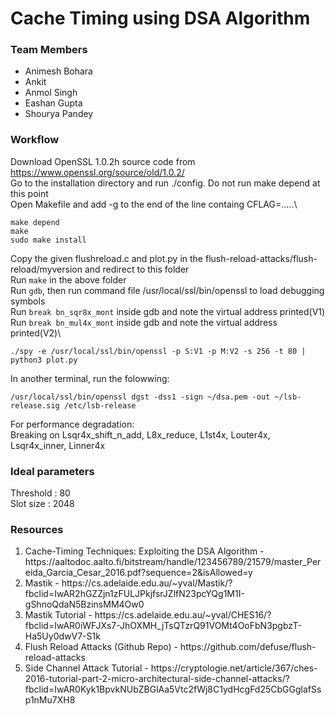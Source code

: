 # Cache Timing using DSA Algorithm
### Team Members
<ul>
	<li>Animesh Bohara</li>
	<li>Ankit</li>
	<li>Anmol Singh</li>
	<li>Eashan Gupta</li>
	<li>Shourya Pandey</li>
</ul>

### Workflow
Download OpenSSL 1.0.2h source code from https://www.openssl.org/source/old/1.0.2/ \
Go to the installation directory and run ./config. Do not run make depend at this point\
Open Makefile and add -g to the end of the line containg CFLAG=.....\
```
make depend
make
sudo make install
```
Copy the given flushreload.c and plot.py in the flush-reload-attacks/flush-reload/myversion and redirect to this folder\
Run ```make``` in the above folder\
Run ```gdb```, then run command file /usr/local/ssl/bin/openssl to load debugging symbols\
Run ```break bn_sqr8x_mont``` inside gdb and note the virtual address printed(V1)\
Run ```break bn_mul4x_mont``` inside gdb and note the virtual address printed(V2)\
```
./spy -e /usr/local/ssl/bin/openssl -p S:V1 -p M:V2 -s 256 -t 80 | python3 plot.py
```
In another terminal, run the folowwing:
```
/usr/local/ssl/bin/openssl dgst -dss1 -sign ~/dsa.pem -out ~/lsb-release.sig /etc/lsb-release
```

For performance degradation:\
Breaking on Lsqr4x_shift_n_add, L8x_reduce, L1st4x, Louter4x, Lsqr4x_inner, Linner4x


### Ideal parameters
Threshold : 80\
Slot size : 2048

### Resources
<ol>
	<li>Cache-Timing Techniques: Exploiting the DSA Algorithm - https://aaltodoc.aalto.fi/bitstream/handle/123456789/21579/master_Pereida_Garcia_Cesar_2016.pdf?sequence=2&isAllowed=y</li>
	<li>Mastik - https://cs.adelaide.edu.au/~yval/Mastik/?fbclid=IwAR2hGZZjn1zFULJPkjfsrJZlfN23pcYQg1M1I-gShnoQdaN5BzinsMM4Ow0</li>
	<li>Mastik Tutorial - https://cs.adelaide.edu.au/~yval/CHES16/?fbclid=IwAR0iWFJXs7-JhOXMH_jTsQTzrQ91VOMt4OoFbN3pgbzT-Ha5Uy0dwV7-S1k</li>
	<li>Flush Reload Attacks (Github Repo) - https://github.com/defuse/flush-reload-attacks</li>
	<li>Side Channel Attack Tutorial - https://cryptologie.net/article/367/ches-2016-tutorial-part-2-micro-architectural-side-channel-attacks/?fbclid=IwAR0Kyk1BpvkNUbZBGlAa5Vtc2fWj8C1ydHcgFd25CbGGglafSsp1nMu7XH8</li>
</ol>